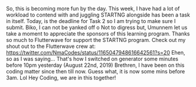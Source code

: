 So, this is becoming more fun by the day.
This week, I have had a lot of workload to contend with and juggling STARTNG alongside has been a task in itself.
Today, is the deadline for Task 2 so I am trying to make sure I submit.
Biko, I can not be yanked off o
Not to digress but, Umunnem let us take a moment to appreciate the sponsors of this learning program.
Thanks so much to Flutterwave for support the STARTNG program.
Check out my shout out to the Flutterwave crew at: https://twitter.com/NmaCodes/status/1165047948616642561?s=20 
Ehen, so as I was saying...
That's how I switched on generator some minutes before 10pm yesterday (August 22nd, 2019)
Brethren, I have been on this coding matter since then till now.
Guess what, it is now some mins before 3am.
Lol
Hey Coding, we are in this together!